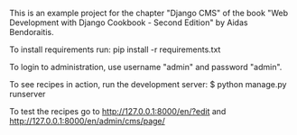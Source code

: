 This is an example project for the chapter "Django CMS" of the book "Web Development with Django Cookbook - Second Edition" by Aidas Bendoraitis.


To install requirements run:
pip install -r requirements.txt

To login to administration, use username "admin" and password "admin".

To see recipes in action, run the development server:
$ python manage.py runserver

To test the recipes go to
http://127.0.0.1:8000/en/?edit
and
http://127.0.0.1:8000/en/admin/cms/page/
